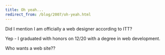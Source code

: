 ```yaml
---
title: Oh yeah...
redirect_from: /blog/2007/oh-yeah.html
---
```


Did I mention I am officially a web designer according to ITT?

Yep - I graduated with honors on 12/20 with a degree in web development.

Who wants a web site??

